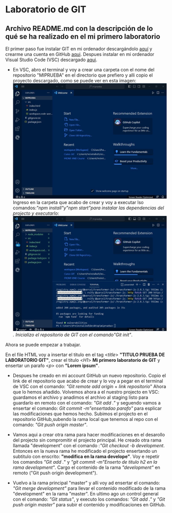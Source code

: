 # Laboratorio de GIT

## Archivo README.md con la descripción de lo qué se ha realizado en el mi primero laboratorio

El primer paso fue instalar GIT en mi ordenador descargándolo [aquí]("https://git-scm.com/downloads") y crearme una cuenta en GitHub [aqui]("https://github.com").
Despues instalar en mi ordenador Visual Studio Code (VSC) descargado [aqui](https://code.visualstudio.com/download).

* En VSC, abro el terminal y voy a crear una carpeta con el nome del repositorio "MIPRUEBA" en el directorio que prefiero y alli copio el proyecto descargado, como se puede ver en esta imagen:
![crear repositorio en local](imagenes/image1.jpg)
Ingreso en la carpeta que acabo de crear y voy a executar lso comandos:*"npm install"*y*"npm start"*para instalar las dependencias del projecto y executarlo:
![instalaccion projecto y executcion](imagenes/image2.jpg).
Inicializo el repositorio de GIT con el comando*"Git init"*.

 Ahora se puede empezar a trabajar.

En el file HTML voy a insertar el titulo en el tag <*title*>  **"TITULO PRUEBA DE LABORATORIO GIT"**, crear el titulo <*H1*> **Mi primero laboratorio de GIT** y ensertar un parafo <*p*> con **"Lorem ipsum"**.

* Despues he creado en mi account GitHub un nuevo repositorio.
Copio el link de el repositorio que acabo de crear y lo voy a pegar en el terminal de VSC con el comando: *"Git remote add origin* + *link repositorio*"
Ahora que lo hemos añadido.
Volvemos ahora a el nuestro projecto en VSC:
guardamos el archivo y anadimos el archivo al staging listo para guardarlo en remoto con el comando: *"Git add ."* y seguendo vamos a ensertar el comando: *Git commit -m"ensertadao parafo"* para esplicar las modificaciones que hemos hecho.
Subimos el projecto en el repositorio GitHub,subendo la rama local que tenemos al repo con el comando: *"Git push origin master"*.

* Vamos aqui a crear  otra rama para hacer modificaciones en el desarollo del projecto sin compromitir el projecto principal.
He creado otra rama llamada "development" con el comando :*"Git checkout -b development*.
 Entonces en la nueva rama he modificado el projecto ensertando un subtitulo con enscrito: **"modifica en la rama develope"**.
 Voy e repetir los comandos *"Git add .*" y *"git commit -m"Enserto de titulo h2 en la rama development"*.
 Cargo el contenido de la rama *"development"* en remoto ("Git push origin development").
 * Vuelvo a la rama principal "master" y alli voy ad ensertar el comando: *"Git merge development"* para llevar el contenido modificado de la rama "development" en la rama "master".
En ultimo ago un control general con el comando: *"Git status"*, y executo los comandos: *"Git add ."* y *"Git push origin master"* para subir el contenido y modificaciones en GitHub.
